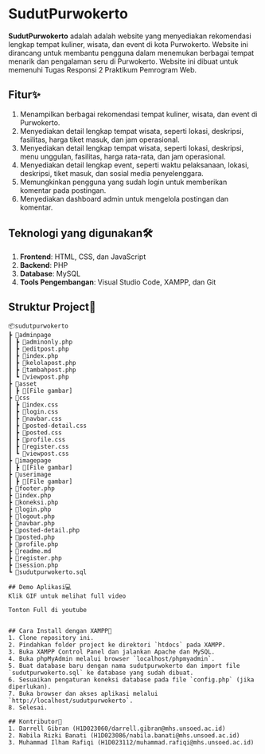 # SudutPurwokerto

**SudutPurwokerto** adalah adalah website yang menyediakan rekomendasi lengkap tempat kuliner, wisata, dan event di kota Purwokerto. Website ini dirancang untuk membantu pengguna dalam menemukan berbagai tempat menarik dan pengalaman seru di Purwokerto. Website ini dibuat untuk memenuhi Tugas Responsi 2 Praktikum Pemrogram Web.

## Fitur✨
1. Menampilkan berbagai rekomendasi tempat kuliner, wisata, dan event di Purwokerto.
2. Menyediakan detail lengkap tempat wisata, seperti lokasi, deskripsi, fasilitas, harga tiket masuk, dan jam operasional.
3. Menyediakan detail lengkap tempat wisata, seperti lokasi, deskripsi, menu unggulan, fasilitas, harga rata-rata, dan jam operasional.
4. Menyediakan detail lengkap event, seperti waktu pelaksanaan, lokasi, deskripsi, tiket masuk, dan sosial media penyelenggara.
5. Memungkinkan pengguna yang sudah login untuk memberikan komentar pada postingan.
6. Menyediakan dashboard admin untuk mengelola postingan dan komentar.

## Teknologi yang digunakan🛠️
1. **Frontend**: HTML, CSS, dan JavaScript
2. **Backend**: PHP
3. **Database**: MySQL
4. **Tools Pengembangan**: Visual Studio Code, XAMPP, dan Git

## Struktur Project📂

```plaintext
📦sudutpurwokerto
┣ 📂adminpage
┃ ┣ 📜adminonly.php
┃ ┣ 📜editpost.php
┃ ┣ 📜index.php
┃ ┣ 📜kelolapost.php
┃ ┣ 📜tambahpost.php
┃ ┗ 📜viewpost.php
┣ 📂asset
┃ ┣ 📜[File gambar]
┣ 📂css
┃ ┣ 📜index.css
┃ ┣ 📜login.css
┃ ┣ 📜navbar.css
┃ ┣ 📜posted-detail.css
┃ ┣ 📜posted.css
┃ ┣ 📜profile.css
┃ ┣ 📜register.css
┃ ┗ 📜viewpost.css
┣ 📂imagepage
┃ ┣ 📜[File gambar]
┣ 📂userimage
┃ ┣ 📜[File gambar]
┣ 📜footer.php
┣ 📜index.php
┣ 📜koneksi.php
┣ 📜login.php
┣ 📜logout.php
┣ 📜navbar.php
┣ 📜posted-detail.php
┣ 📜posted.php
┣ 📜profile.php
┣ 📜readme.md
┣ 📜register.php
┣ 📜session.php
┗ 📜sudutpurwokerto.sql

## Demo Aplikasi💻
Klik GIF untuk melihat full video

Tonton Full di youtube


## Cara Install dengan XAMPP🚀
1. Clone repository ini.
2. Pindahkan folder project ke direktori `htdocs` pada XAMPP.
3. Buka XAMPP Control Panel dan jalankan Apache dan MySQL.
4. Buka phpMyAdmin melalui browser `localhost/phpmyadmin`.
5. Buat database baru dengan nama sudutpurwokerto dan import file `sudutpurwokerto.sql` ke database yang sudah dibuat.
6. Sesuaikan pengaturan koneksi database pada file `config.php` (jika diperlukan).
7. Buka browser dan akses aplikasi melalui `http://localhost/sudutpurwokerto`.
8. Selesai.

## Kontributor👥
1. Darrell Gibran (H1D023060/darrell.gibran@mhs.unsoed.ac.id)
2. Nabila Rizki Banati (H1D023086/nabila.banati@mhs.unsoed.ac.id)
3. Muhammad Ilham Rafiqi (H1D023112/muhammad.rafiqi@mhs.unsoed.ac.id)
